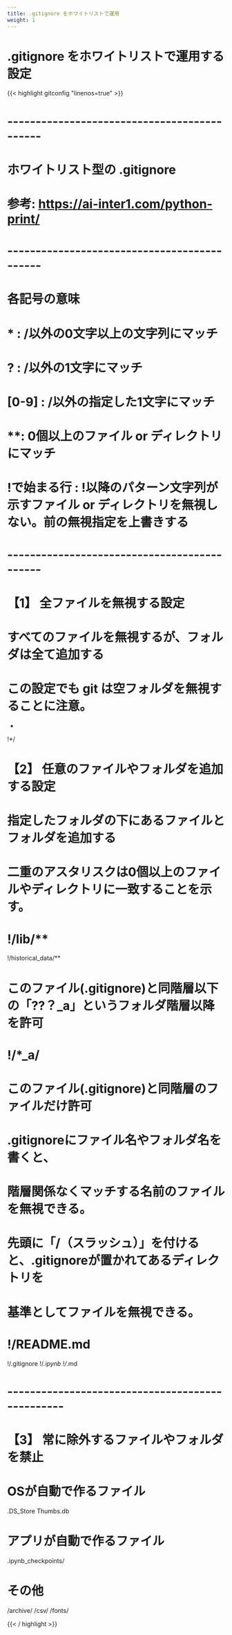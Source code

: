 ```yaml
---
title: .gitignore をホワイトリストで運用
weight: 1
---
```


# .gitignore をホワイトリストで運用する設定
{{< highlight gitconfig "linenos=true" >}}
# -------------------------------------------- #
# ホワイトリスト型の .gitignore
# 参考: https://ai-inter1.com/python-print/
# -------------------------------------------- #
# 各記号の意味
# * : /以外の0文字以上の文字列にマッチ
# ? : /以外の1文字にマッチ
# [0-9] : /以外の指定した1文字にマッチ
# **: 0個以上のファイル or ディレクトリにマッチ
# !で始まる行 : !以降のパターン文字列が示すファイル or ディレクトリを無視しない。前の無視指定を上書きする
# -------------------------------------------- #

# 【1】 全ファイルを無視する設定
# すべてのファイルを無視するが、フォルダは全て追加する
# この設定でも git は空フォルダを無視することに注意。
*
!*/

# 【2】 任意のファイルやフォルダを追加する設定
# 指定したフォルダの下にあるファイルとフォルダを追加する
# 二重のアスタリスクは0個以上のファイルやディレクトリに一致することを示す。
# !/lib/**
!/historical_data/**

# このファイル(.gitignore)と同階層以下の「??？_a」というフォルダ階層以降を許可
# !**/*_a/**

# このファイル(.gitignore)と同階層のファイルだけ許可
# .gitignoreにファイル名やフォルダ名を書くと、
# 階層関係なくマッチする名前のファイルを無視できる。
# 先頭に「/（スラッシュ）」を付けると、.gitignoreが置かれてあるディレクトリを
# 基準としてファイルを無視できる。

# !/README.md
!/.gitignore
!/*.ipynb
!/*.md

# ------------------------------------------------
# 【3】 常に除外するファイルやフォルダを禁止
# OSが自動で作るファイル
.DS_Store
Thumbs.db
# アプリが自動で作るファイル
.ipynb_checkpoints/

# その他
/archive/
/csv/
/fonts/

{{< / highlight >}}
